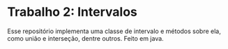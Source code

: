 # Trabalho 2: Intervalos
Esse repositório implementa uma classe de intervalo e métodos sobre ela, como união e interseção, dentre outros.
Feito em java.
